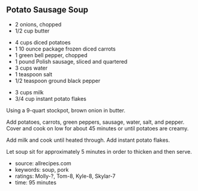 Potato Sausage Soup
-------------------

- 2 onions, chopped
- 1/2 cup butter
<!-- -->
- 4 cups diced potatoes
- 1 10 ounce package frozen diced carrots
- 1 green bell pepper, chopped
- 1 pound Polish sausage, sliced and quartered
- 3 cups water
- 1 teaspoon salt
- 1/2 teaspoon ground black pepper
<!-- -->
- 3 cups milk
- 3/4 cup instant potato flakes

Using a 9-quart stockpot, brown onion in butter.

Add potatoes, carrots, green peppers, sausage, water, salt, and
pepper.  Cover and cook on low for about 45 minutes or until potatoes
are creamy.

Add milk and cook until heated through.  Add instant potato flakes.

Let soup sit for approximately 5 minutes in order to thicken and then
serve.

- source: allrecipes.com
- keywords: soup, pork
- ratings: Molly-?, Tom-8, Kyle-8, Skylar-7
- time: 95 minutes
